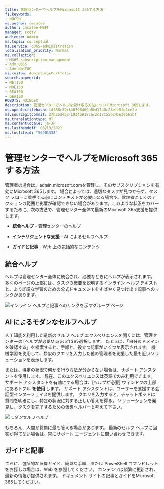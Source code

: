 ```yaml
---
title: 管理センターでヘルプをMicrosoft 365する方法
f1.keywords:
- NOCSH
ms.author: cmcatee
author: cmcatee-MSFT
manager: scotv
audience: Admin
ms.topic: conceptual
ms.service: o365-administration
localization_priority: Normal
ms.collection:
- M365-subscription-management
- Adm_O365
- Adm_NonTOC
ms.custom: AdminSurgePortfolio
search.appverid:
- MET150
- MOE150
- BEA160
- GEA150
ROBOTS: NOINDEX
description: 管理センターでヘルプを受け取る方法についてMicrosoft 365します。
ms.openlocfilehash: fdf88c59c640798469a00d17d0c23efe5fe1ce2b
ms.sourcegitcommit: 27b2b2e5c41934b918cac2c171556c45e36661bf
ms.translationtype: MT
ms.contentlocale: ja-JP
ms.lasthandoff: 03/19/2021
ms.locfileid: "50904338"
---
```

<!-- The following is just placeholder text from Madhura's mail. We need to add images/examples of each -->

# <a name="how-to-get-help-in-the-microsoft-365-admin-center"></a>管理センターでヘルプをMicrosoft 365する方法

管理者の場合は、admin.microsoft.com[](https://admin.microsoft.com)を管理し、そのサブスクリプションを有効にMicrosoft 365します。 場合によっては、適切なタスクが見つからず、タスク フローに着手する前にコンテキストが必要になる場合や、管理者としてのアクションの範囲と影響が確認できない場合があります。このような状況をカバーするために、次の方法で、管理センター全体で最新のMicrosoft 365支援を提供します。

* **統合ヘルプ** - 管理センターのヘルプ

* **インテリジェントな支援** - AI によるセルフヘルプ

* **ガイドと記事** - Web 上の包括的なコンテンツ

## <a name="integrated-help"></a>統合ヘルプ

ヘルプは管理センター全体に統合され、必要なときにヘルプが表示されます。 多くのページの上部には、タスクの概要を説明するインライン ヘルプ テキストと、より詳細な学習のための公式ドキュメントをすばやく見つけ出す記事へのリンクがあります。

![インライン ヘルプと記事へのリンクを示すグループ ページ](../../media/integrated-help.png)

## <a name="modern-self-help-powered-by-ai"></a>AI によるモダンなセルフヘルプ

人工知能を利用した最新のセルフ ヘルプ エクスペリエンスを開くには、管理センターの [ヘルプが必要Microsoft 365選択します。 たとえば、「自分のドメインを確認する」を検索すると、手順と、役立つ記事がいくつか表示されます。 機械学習を使用して、類似のクエリを入力した他の管理者を支援した最も近いソリューションを表示します。

または、特定の状況で何かを行う方法が分からない場合は、サポート アシスタントを使用します。 現在、このエクスペリエンスは英語でのみ利用できます。 サポート アシスタントを有効にする場合は、[ヘルプが必要] ウィンドウの上部にあるトグル **を使用** します。 サポート アシスタントは、ユーザーを支援する会話型インターフェイスを提供します。 クエリを入力すると、チャットボットは質問を明確にし、特定の状況に対する正しい答えを得る。 ソリューションを発見し、タスクを完了するための仮想ヘルパーと考えて下さい。

![モダンセルフヘルプ](../../media/help-options.png)

もちろん、人間が質問に最も答える場合があります。 最新のセルフ ヘルプに回答が得てない場合は、常にサポート エージェントに問い合わせできます。

## <a name="guides-and-articles"></a>ガイドと記事

さらに、包括的な展開ガイド、簡単な手順、または PowerShell コマンドレットをお探しの場合は、Web を参照してください。 コンテンツは頻繁に更新され、最新の情報が提供されます。 ドキュメント サイトの記事とガイドをMicrosoft 365[してください](../../index.yml)。